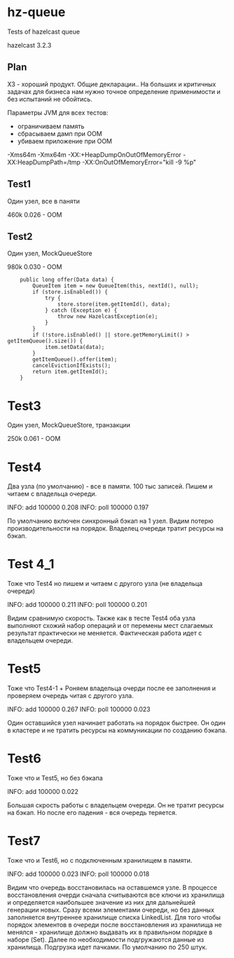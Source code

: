 hz-queue
========

Tests of hazelcast queue

hazelcast 3.2.3

## Plan

ХЗ - хороший продукт. Общие декларации.. На больших и критичных задачах для бизнеса нам нужно точное определение 
применимости и без испытаний не обойтись.

Параметры JVM для всех тестов:
- ограничиваем память
- сбрасываем дамп при OOM
- убиваем приложение при OOM

-Xms64m -Xmx64m -XX:+HeapDumpOnOutOfMemoryError -XX:HeapDumpPath=/tmp -XX:OnOutOfMemoryError="kill -9 %p"



## Test1

Один узел, все в паняти

460k 0.026 - OOM 

## Test2

Один узел, MockQueueStore

980k 0.030 - OOM

        public long offer(Data data) {
            QueueItem item = new QueueItem(this, nextId(), null);
            if (store.isEnabled()) {
                try {
                    store.store(item.getItemId(), data);
                } catch (Exception e) {
                    throw new HazelcastException(e);
                }
            }
            if (!store.isEnabled() || store.getMemoryLimit() > getItemQueue().size()) {
                item.setData(data);
            }
            getItemQueue().offer(item);
            cancelEvictionIfExists();
            return item.getItemId();
        }
        
# Test3

Один узел, MockQueueStore, транзакции

250k 0.061 - OOM

# Test4 

Два узла (по умолчанию) - все в памяти. 100 тыс записей.
Пишем и читаем с владельца очереди.

INFO: add 100000	   0.208
INFO: poll 100000	   0.197

По умолчанию включен синхронный бэкап на 1 узел. 
Видим потерю производительности на порядок. Владелец очереди тратит ресурсы на бэкап.

# Test 4_1

Тоже что Test4 но пишем и читаем с другого узла (не владельца очереди)

INFO: add 100000	   0.211
INFO: poll 100000	   0.201

Видим сравнимую скорость. Также как в тесте Test4 оба узла выполняют схожий набор операций и от перемены мест 
слагаемых результат практически не меняется. Фактическая работа идет с владельцем очереди.

# Test5

Тоже что Test4-1 + Роняем владельца очерди после ее заполнения
и проверяем очередь читая с другого узла.

INFO: add 100000	   0.267
INFO: poll 100000	   0.023

Один оставшийся узел начинает работать на порядок быстрее. Он один в кластере и не тратить ресурсы на коммуникации по
 созданию бэкапа.

# Test6

Тоже что и Test5, но без бэкапа

INFO: add 100000	   0.022

Большая скрость работы с владельцем очереди. Он не тратит ресурсы на бэкап. Но после его падения - вся очередь теряется.

# Test7

Тоже что и Test6, но с подключенным хранилищем в памяти.

INFO: add 100000	   0.023
INFO: poll 100000	   0.018

Видим что очередь восстановилась на оставшемся узле.
В процессе восстановления очерди сначала считываются все ключи из хранилища и определяется наибольшее значение из них
 для дальнейшей генерации новых. Сразу всеми элементами очереди, но без данных заполняется внутреннее хранилище списка 
 LinkedList. Для того чтобы порядок элементов в очереди после восстановления из хранилища не менялся - хранилище 
 должно выдавать их в правильном порядке в наборе (Set). Далее по необходимости подгружаются данные из хранилища. 
 Подгрузка идет пачками. По умолчанию по 250 штук.  





